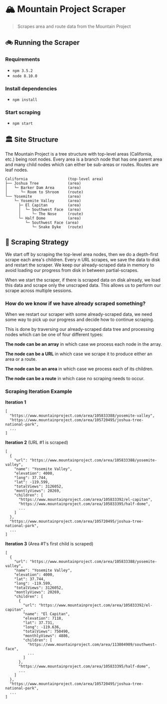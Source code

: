 # 🏔️ Mountain Project Scraper

> Scrapes area and route data from the Mountain Project

## 🚲 Running the Scraper

### Requirements

- `npm 3.5.2`
- `node 8.10.0`

### Install dependencies

- `npm install`

### Start scraping

- `npm start`

## 🏛️ Site Structure

The Mountain Project is a tree structure with top-level areas (California, etc.)
being root nodes. Every area is a branch node that has one parent area and
many child nodes which can either be sub-areas or routes. Routes are leaf nodes.

    California                  (top-level area)
    ├── Joshua Tree             (area)
    │   └─ Barker Dam Area      (area)
    │      └─ Room to Shroom    (route)
    └── Yosemite                (area)
        └─ Yosemite Valley      (area)
          ├─ El Capitan         (area)
          │  └─ Southwest Face  (area)
          │     └─ The Nose     (route)
          └─ Half Dome          (area)
             └─ Southwest Face (area)
                └─ Snake Dyke   (route)

## 📃 Scraping Strategy

We start off by scraping the top-level area nodes, then we do a depth-first
scrape each area's children. Every n URL scrapes, we save the data to disk and
restart the scraper. We keep our already-scraped data in memory to avoid loading
our progress from disk in between partial-scrapes.

When we start the scraper, if there is scraped data on disk already, we load
this data and scrape only the unscraped data. This allows us to perform our
scrape across multiple sessions.

### How do we know if we have already scraped something?

When we restart our scraper with some already-scraped data, we need some way to
pick up our progress and decide how to continue scraping.

This is done by traversing our already-scraped data tree and processing nodes
which can be one of four different types:

**The node can be an array** in which case we process each node in the array.

**The node can be a URL** in which case we scrape it to produce either an area
or a route.

**The node can be an area** in which case we process each of its children.

**The node can be a route** in which case no scraping needs to occur.

### Scraping Iteration Example

**Iteration 1**
```
[
  "https://www.mountainproject.com/area/105833388/yosemite-valley",
  "https://www.mountainproject.com/area/105720495/joshua-tree-national-park",
  ...
]
```

**Iteration 2** (URL #1 is scraped)
```
[
  {
    "url": "https://www.mountainproject.com/area/105833388/yosemite-valley",
    "name": "Yosemite Valley",
    "elevation": 4000,
    "long": 37.744,
    "lat": -119.599,
    "totalViews": 3126052,
    "montlyViews": 20269,
    "children": [
      "https://www.mountainproject.com/area/105833392/el-capitan",
      "https://www.mountainproject.com/area/105833395/half-dome",
      ...
    ]
  },
  "https://www.mountainproject.com/area/105720495/joshua-tree-national-park",
  ...
]
```

**Iteration 3** (Area #1's first child is scraped)
```
[
  {
    "url": "https://www.mountainproject.com/area/105833388/yosemite-valley",
    "name": "Yosemite Valley",
    "elevation": 4000,
    "lat": 37.744,
    "long": -119.599,
    "totalViews": 3126052,
    "montlyViews": 20269,
    "children": [
      {
        "url": "https://www.mountainproject.com/area/105833392/el-capitan",
        "name": "El Capitan",
        "elevation": 7118,
        "lat": 37.731,
        "long": -119.636,
        "totalViews": 750490,
        "monthlyViews": 4886,
        "children": [
          "https://www.mountainproject.com/area/113804909/southwest-face",
          ...
        ]
      },
      "https://www.mountainproject.com/area/105833395/half-dome",
      ...
    ]
  },
  "https://www.mountainproject.com/area/105720495/joshua-tree-national-park",
  ...
]
```
